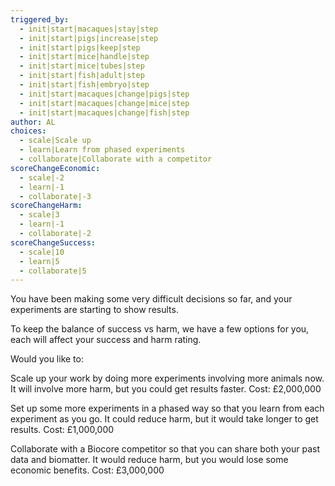 ```yaml
---
triggered_by:
  - init|start|macaques|stay|step
  - init|start|pigs|increase|step
  - init|start|pigs|keep|step
  - init|start|mice|handle|step
  - init|start|mice|tubes|step
  - init|start|fish|adult|step
  - init|start|fish|embryo|step
  - init|start|macaques|change|pigs|step
  - init|start|macaques|change|mice|step
  - init|start|macaques|change|fish|step
author: AL
choices:
  - scale|Scale up
  - learn|Learn from phased experiments
  - collaborate|Collaborate with a competitor
scoreChangeEconomic: 
  - scale|-2
  - learn|-1
  - collaborate|-3
scoreChangeHarm: 
  - scale|3
  - learn|-1
  - collaborate|-2
scoreChangeSuccess: 
  - scale|10
  - learn|5
  - collaborate|5
---
```


You have been making some very difficult decisions so far, and your experiments are starting to show results.

To keep the balance of success vs harm, we have a few options for you, each will affect your success and harm rating.

Would you like to:

Scale up your work by doing more experiments involving more animals now. It will involve more harm, but you could get results faster. Cost: £2,000,000

Set up some more experiments in a phased way so that you learn from each experiment as you go. It could reduce harm, but it would take longer to get results. Cost: £1,000,000

Collaborate with a Biocore competitor so that you can share both your past data and biomatter. It would reduce harm, but you would lose some economic benefits. Cost: £3,000,000

